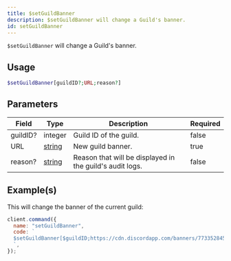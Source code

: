 ```yaml
---
title: $setGuildBanner
description: $setGuildBanner will change a Guild's banner.
id: setGuildBanner
---
```


`$setGuildBanner` will change a Guild's banner.

## Usage

```php
$setGuildBanner[guildID?;URL;reason?]
```

## Parameters

| Field    | Type                                                                                              | Description                                              | Required |
| -------- | ------------------------------------------------------------------------------------------------- | -------------------------------------------------------- | -------- |
| guildID? | integer                                                                                           | Guild ID of the guild.                                   | false    |
| URL      | [string](https://developer.mozilla.org/en-US/docs/Web/JavaScript/Reference/Global_Objects/String) | New guild banner.                                        | true     |
| reason?  | [string](https://developer.mozilla.org/en-US/docs/Web/JavaScript/Reference/Global_Objects/String) | Reason that will be displayed in the guild's audit logs. | false    |

## Example(s)

This will change the banner of the current guild:

```javascript
client.command({
  name: "setGuildBanner",
  code: `
  $setGuildBanner[$guildID;https://cdn.discordapp.com/banners/773352845738115102/b2b27d0915a838e8b4f68b180d1901ad.webp;Example!]
  `,
});
```
